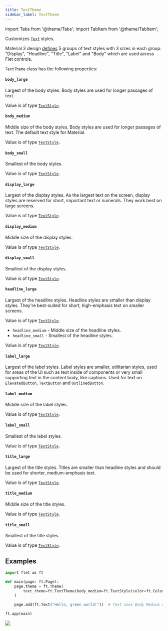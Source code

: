 ```yaml
---
title: TextTheme
sidebar_label: TextTheme
---
```

import Tabs from '@theme/Tabs';
import TabItem from '@theme/TabItem';

Customizes [`Text`](/docs/controls/text) styles.

Material 3 design [defines](http://localhost:3000/docs/controls/text#pre-defined-theme-text-styles) 5 groups of text styles with 3 sizes in each group: "Display", "Headline", "Title", "Label" and "Body" which are used across Flet controls. 

`TextTheme` class has the following properties:

#### `body_large`

Largest of the body styles. Body styles are used for longer passages of text.

Value is of type [`TextStyle`](/docs/reference/types/textstyle).

#### `body_medium`

Middle size of the body styles. Body styles are used for longer passages of text. The default text style for Material.

Value is of type [`TextStyle`](/docs/reference/types/textstyle).

#### `body_small`

Smallest of the body styles.

Value is of type [`TextStyle`](/docs/reference/types/textstyle).

#### `display_large`

Largest of the display styles. As the largest text on the screen, display styles are reserved for short, important text or numerals. They work best on large screens.

Value is of type [`TextStyle`](/docs/reference/types/textstyle).

#### `display_medium`

Middle size of the display styles.

Value is of type [`TextStyle`](/docs/reference/types/textstyle).

#### `display_small`

Smallest of the display styles.

Value is of type [`TextStyle`](/docs/reference/types/textstyle).

#### `headline_large`

Largest of the headline styles. Headline styles are smaller than display styles. They're best-suited for short, high-emphasis text on smaller screens.

Value is of type [`TextStyle`](/docs/reference/types/textstyle).
* `headline_medium` - Middle size of the headline styles.
* `headline_small` - Smallest of the headline styles.

Value is of type [`TextStyle`](/docs/reference/types/textstyle).

#### `label_large`

Largest of the label styles. Label styles are smaller, utilitarian styles, used for areas of the UI such as text inside of components or very small supporting text in the content body, like captions. Used for text on `ElevatedButton`, `TextButton` and `OutlinedButton`.

#### `label_medium`

Middle size of the label styles.

Value is of type [`TextStyle`](/docs/reference/types/textstyle).

#### `label_small`

Smallest of the label styles.

Value is of type [`TextStyle`](/docs/reference/types/textstyle).

#### `title_large`

Largest of the title styles. Titles are smaller than headline styles and should be used for shorter, medium-emphasis text.

Value is of type [`TextStyle`](/docs/reference/types/textstyle).

#### `title_medium`

Middle size of the title styles.

Value is of type [`TextStyle`](/docs/reference/types/textstyle).

#### `title_small`

Smallest of the title styles.

Value is of type [`TextStyle`](/docs/reference/types/textstyle).

## Examples

```python
import flet as ft

def main(page: ft.Page):
    page.theme = ft.Theme(
        text_theme=ft.TextTheme(body_medium=ft.TextStyle(color=ft.Colors.GREEN))
    )

    page.add(ft.Text("Hello, green world!"))  # Text uses Body Medium style by default

ft.app(main)
```

<img src="/img/blog/theme-scrolling/text-theme.png"  className="screenshot-50" />